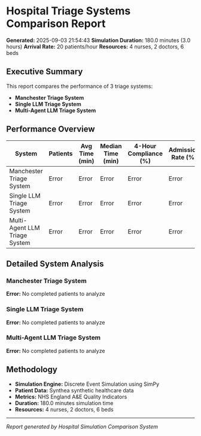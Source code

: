 # Hospital Triage Systems Comparison Report

**Generated:** 2025-09-03 21:54:43
**Simulation Duration:** 180.0 minutes (3.0 hours)
**Arrival Rate:** 20 patients/hour
**Resources:** 4 nurses, 2 doctors, 6 beds

## Executive Summary

This report compares the performance of 3 triage systems:
- **Manchester Triage System**
- **Single LLM Triage System**
- **Multi-Agent LLM Triage System**

## Performance Overview

| System | Patients | Avg Time (min) | Median Time (min) | 4-Hour Compliance (%) | Admission Rate (%) |
|--------|----------|----------------|-------------------|----------------------|-------------------|
| Manchester Triage System | Error | Error | Error | Error | Error |
| Single LLM Triage System | Error | Error | Error | Error | Error |
| Multi-Agent LLM Triage System | Error | Error | Error | Error | Error |

## Detailed System Analysis

### Manchester Triage System

**Error:** No completed patients to analyze

### Single LLM Triage System

**Error:** No completed patients to analyze

### Multi-Agent LLM Triage System

**Error:** No completed patients to analyze

## Methodology

- **Simulation Engine:** Discrete Event Simulation using SimPy
- **Patient Data:** Synthea synthetic healthcare data
- **Metrics:** NHS England A&E Quality Indicators
- **Duration:** 180.0 minutes simulation time
- **Resources:** 4 nurses, 2 doctors, 6 beds

---
*Report generated by Hospital Simulation Comparison System*
